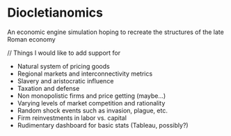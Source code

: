 # Diocletianomics
An economic engine simulation hoping to recreate the structures of the late Roman economy

// Things I would like to add support for
- Natural system of pricing goods
- Regional markets and interconnectivity metrics
- Slavery and aristocratic influence
- Taxation and defense
- Non monopolistic firms and price getting (maybe...)
- Varying levels of market competition and rationality
- Random shock events such as invasion, plague, etc.
- Firm reinvestments in labor vs. capital
- Rudimentary dashboard for basic stats (Tableau, possibly?)
